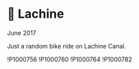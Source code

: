 # 🚴 Lachine
June 2017

Just a random bike ride on Lachine Canal.

!P1000756
!P1000760
!P1000764
!P1000782
